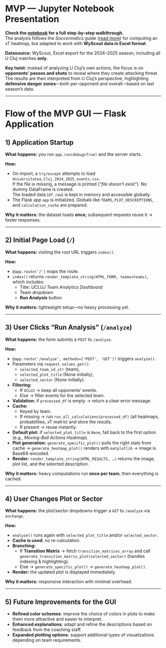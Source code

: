 # MVP — Jupyter Notebook Presentation

**Check the [notebook](mvp_step_by_step.ipynb) for a full step-by-step walkthrough.**  
The analysis follows the _Soccermatics_ guide ([read more](https://soccermatics.readthedocs.io/en/latest/gallery/lesson4/plot_ExpectedThreat.html)) for computing an xT heatmap, but adapted to work with **WyScout data in Excel format**.

**Datasource:** WyScout, Excel export for the 2024–2025 season, including all U Cluj matches **only**.

**Key twist:** instead of analyzing U Cluj’s own actions, the focus is on **opponents’ passes and shots** to reveal where they create attacking threat. The results are then interpreted from U Cluj’s perspective, highlighting **defensive danger zones**—both per-opponent and overall—based on last season’s data.

---

# Flow of the MVP GUI — Flask Application

## 1) Application Startup

**What happens:** you run `app.run(debug=True)` and the server starts.

**How:**

- On import, a `try/except` attempts to load `Universitatea_Cluj_2024_2025_events.csv`.  
  If the file is missing, a message is printed (_"file doesn’t exist"_). No dummy DataFrame is created.  
  The loaded data (`df_raw`) is kept in memory and accessible globally.
- The Flask app `app` is initialized. Globals like `TEAMS`, `PLOT_DESCRIPTIONS`, and `calculation_cache` are prepared.

**Why it matters:** the dataset loads **once**; subsequent requests reuse it → faster responses.

---

## 2) Initial Page Load (`/`)

**What happens:** visiting the root URL triggers `index()`.

**How:**

- `@app.route('/')` maps the route.
- `index()` returns `render_template_string(HTML_FORM, teams=teams)`, which includes:
  - Title: _UCLUJ Team Analytics Dashboard_
  - Team dropdown
  - **Run Analysis** button

**Why it matters:** lightweight setup—no heavy processing yet.

---

## 3) User Clicks “Run Analysis” (`/analyze`)

**What happens:** the form submits a `POST` to `/analyze`.

**How:**

- `@app.route('/analyze', methods=['POST', 'GET'])` triggers `analyze()`.
- Parameters via `request.values.get()`:
  - `selected_team_id_str` (team),
  - `selected_plot_title` (None initially),
  - `selected_sector` (None initially).
- **Filtering:**
  - If `UCLUJ` → keep all opponents’ events.
  - Else → filter events for the selected team.
- **Validation:** if `processed_df` is empty → return a clear error message.
- **Cache:**
  - Keyed by team.
  - If missing → run `run_all_calculations(processed_df)` (all heatmaps, probabilities, xT matrix) and store the results.
  - If present → reuse instantly.
- **Default plot:** if `selected_plot_title` is `None`, fall back to the first option (e.g., _Moving-Ball Actions Heatmap_).
- **Plot generation:** `generate_specific_plot()` pulls the right stats from cache → `generate_heatmap_plot()` renders with `matplotlib` → image is Base64-encoded.
- **Render:** `render_template_string(HTML_RESULTS, …)` returns the image, plot list, and the selected description.

**Why it matters:** heavy computations run **once per team**, then everything is cached.

---

## 4) User Changes Plot or Sector

**What happens:** the plot/sector dropdowns trigger a `GET` to `/analyze` via `onchange`.

**How:**

- `analyze()` runs again with `selected_plot_title` and/or `selected_sector`.
- **Cache is used:** no re-calculation.
- **Branching:**
  - If **Transition Matrix** → fetch `transition_matrices_array` and call `generate_transition_matrix_plot(selected_sector)` (handles indexing & highlighting).
  - Else → `generate_specific_plot()` → `generate_heatmap_plot()`.
- **Render:** the updated plot is displayed immediately.

**Why it matters:** responsive interaction with minimal overhead.

---

## 5) Future Improvements for the GUI

- **Refined color schemes**: improve the choice of colors in plots to make them more attractive and easier to interpret.
- **Enhanced explanations**: adapt and refine the descriptions based on feedback from the coaching staff.
- **Expanded plotting options**: support additional types of visualizations depending on team requirements.
